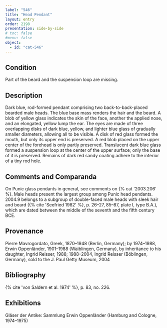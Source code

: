 ```yaml
---
label: "546"
title: "Head Pendant"
layout: entry
order: 2198
presentation: side-by-side
# toc: false
#menu: false 
object:
  - id: "cat-546"
---
```


## Condition

Part of the beard and the suspension loop are missing.

## Description

Dark blue, rod-formed pendant comprising two back-to-back-placed bearded male heads. The blue base mass renders the hair and the beard. A blob of yellow glass indicates the skin of the face, another the applied nose, and an elongated, yellow lump the ear. The eyes are made of three overlapping disks of dark blue, yellow, and lighter blue glass of gradually smaller diameters, allowing all to be visible. A disk of red glass formed the mouth, but only its upper end is preserved. A red blob placed on the upper center of the forehead is only partly preserved. Translucent dark blue glass formed a suspension loop at the center of the upper surface; only the base of it is preserved. Remains of dark red sandy coating adhere to the interior of a tiny rod hole.

## Comments and Comparanda

On Punic glass pendants in general, see comments on {% cat '2003.206' %}. Male heads present the largest group among Punic head pendants. 2004.9 belongs to a subgroup of double-faced male heads with sleek hair and beard ({% cite 'Seefried 1982' %}, p. 26–27, 85–87, plate I, type B.A.), which are dated between the middle of the seventh and the fifth century BCE.

## Provenance

Pierre Mavrogordato, Greek, 1870–1948 (Berlin, Germany); by 1974–1988, Erwin Oppenländer, 1901–1988 (Waiblingen, Germany), by inheritance to his daughter, Ingrid Reisser, 1988; 1988–2004, Ingrid Reisser (Böblingen, Germany), sold to the J. Paul Getty Museum, 2004

## Bibliography

{% cite 'von Saldern et al. 1974' %}, p. 83, no. 226.

## Exhibitions

Gläser der Antike: Sammlung Erwin Oppenländer (Hamburg and Cologne, 1974–1975)